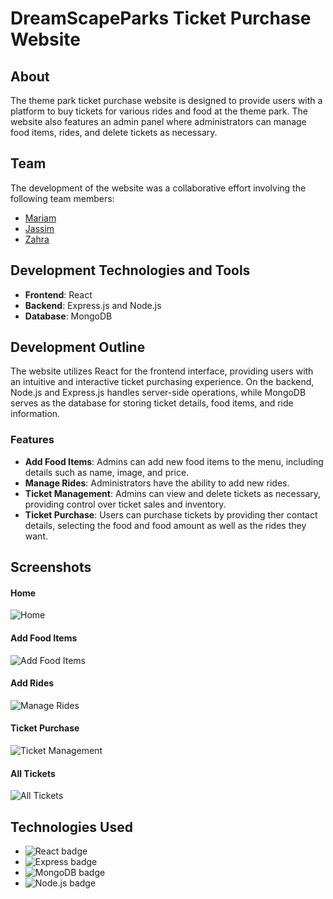 # DreamScapeParks Ticket Purchase Website

## About

The theme park ticket purchase website is designed to provide users with a platform to buy tickets for various rides and food at the theme park. The website also features an admin panel where administrators can manage food items, rides, and delete tickets as necessary.

## Team

The development of the website was a collaborative effort involving the following team members:

- [Mariam](https://github.com/MariamBaloch)
- [Jassim](https://github.com/9Jassim)
- [Zahra](https://github.com/ZahraaAlhawaj)

## Development Technologies and Tools

- **Frontend**: React
- **Backend**: Express.js and Node.js
- **Database**: MongoDB

## Development Outline

The website utilizes React for the frontend interface, providing users with an intuitive and interactive ticket purchasing experience. On the backend, Node.js and Express.js handles server-side operations, while MongoDB serves as the database for storing ticket details, food items, and ride information.

### Features

- **Add Food Items**: Admins can add new food items to the menu, including details such as name, image, and price.
- **Manage Rides**: Administrators have the ability to add new rides.
- **Ticket Management**: Admins can view and delete tickets as necessary, providing control over ticket sales and inventory.
- **Ticket Purchase**: Users can purchase tickets by providing ther contact details, selecting the food and food amount as well as the rides they want.

## Screenshots

#### Home

![Home]()

#### Add Food Items

![Add Food Items]()

#### Add Rides

![Manage Rides]()

#### Ticket Purchase

![Ticket Management]()

#### All Tickets

![All Tickets]()

## Technologies Used

- ![React badge](https://img.shields.io/badge/React-61DAFB?style=for-the-badge&logo=react&logoColor=white)
- ![Express badge](https://img.shields.io/badge/Express.js-000000?style=for-the-badge&logo=express&logoColor=white)
- ![MongoDB badge](https://img.shields.io/badge/MongoDB-47A248?style=for-the-badge&logo=mongodb&logoColor=white)
- ![Node.js badge](https://img.shields.io/badge/Node.js-339933?style=for-the-badge&logo=node.js&logoColor=white)
